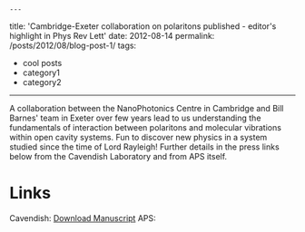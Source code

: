 	---
title: 'Cambridge-Exeter collaboration on polaritons published - editor's highlight in Phys Rev Lett'
date: 2012-08-14
permalink: /posts/2012/08/blog-post-1/
tags:
  - cool posts
  - category1
  - category2
---

A collaboration between the NanoPhotonics Centre in Cambridge and Bill Barnes' team in Exeter over few years lead to us 
understanding the fundamentals of interaction between polaritons and molecular vibrations within open cavity systems.
Fun to discover new physics in a system studied since the time of Lord Rayleigh!
Further details in the press links below from the Cavendish Laboratory and from APS itself.

Links
======
Cavendish: <a href="{https://www.phy.cam.ac.uk/news/cambridge-scientists-unlock-ultra-strong-light-matter-coupling-paving-the-way-for-revolutionary-material-transformations/}">Download Manuscript</a>
APS: 
